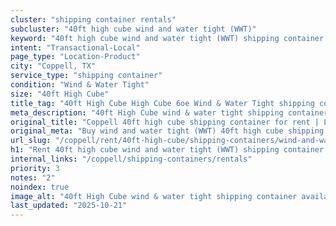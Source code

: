 ```yaml
---
cluster: "shipping container rentals"
subcluster: "40ft high cube wind and water tight (WWT)"
keyword: "40ft high cube wind and water tight (WWT) shipping container for rent Coppell, TX"
intent: "Transactional-Local"
page_type: "Location-Product"
city: "Coppell, TX"
service_type: "shipping container"
condition: "Wind & Water Tight"
size: "40ft High Cube"
title_tag: "40ft High Cube High Cube 6oe Wind & Water Tight shipping container Sales in Coppell | LC Container"
meta_description: "40ft High Cube wind & water tight shipping container sales in Coppell. High cube containers with extra height. Fast delivery, competitive pricing. Serving shipping containers area. Quote ID: O2X. Call (214) 524-4168 for your free quote today."
original_title: "Coppell 40ft high cube shipping container for rent | LC"
original_meta: "Buy wind and water tight (WWT) 40ft high cube shipping container rent with local delivery in Coppell, TX. LC Container — local Since 2003. Request a fast quote today."
url_slug: "/coppell/rent/40ft-high-cube/shipping-containers/wind-and-water-tight-wwt"
h1: "Rent 40ft high cube wind and water tight (WWT) shipping container in Coppell"
internal_links: "/coppell/shipping-containers/rentals"
priority: 3
notes: "2"
noindex: true
image_alt: "40ft High Cube wind & water tight shipping container available for delivery in Coppell"
last_updated: "2025-10-21"
---
```


<!-- TODO: Add unique city/inventory copy, images, and internal links here. -->
